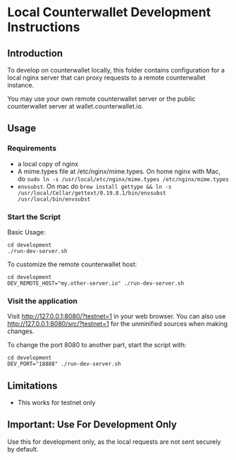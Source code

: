 Local Counterwallet Development Instructions
============================================

Introduction
-------------------------------

To develop on counterwallet locally, this folder contains configuration for a local nginx server that can proxy requests to a remote counterwallet instance.

You may use your own remote counterwallet server or the public counterwallet server at wallet.counterwallet.io.


Usage
-------------------------------


### Requirements

- a local copy of nginx
- A mime.types file at /etc/nginx/mime.types.  On home nginx with Mac, do `sudo ln -s /usr/local/etc/nginx/mime.types /etc/nginx/mime.types`
- `envsubst`. On mac do `brew install gettype && ln -s /usr/local/Cellar/gettext/0.19.8.1/bin/envsubst /usr/local/bin/envsubst`

### Start the Script

Basic Usage:
```
cd development
./run-dev-server.sh
```

To customize the remote counterwallet host:
```
cd development
DEV_REMOTE_HOST="my.other-server.io" ./run-dev-server.sh
```

### Visit the application

Visit http://127.0.0.1:8080/?testnet=1 in your web browser.  You can also use http://127.0.0.1:8080/src/?testnet=1 for the unminified sources when making changes.

To change the port 8080 to another part, start the script with:
```
cd development
DEV_PORT="18888" ./run-dev-server.sh
```


Limitations
-------------------------------

- This works for testnet only


Important: Use For Development Only
-------------------------------

Use this for development only, as the local requests are not sent securely by default.
